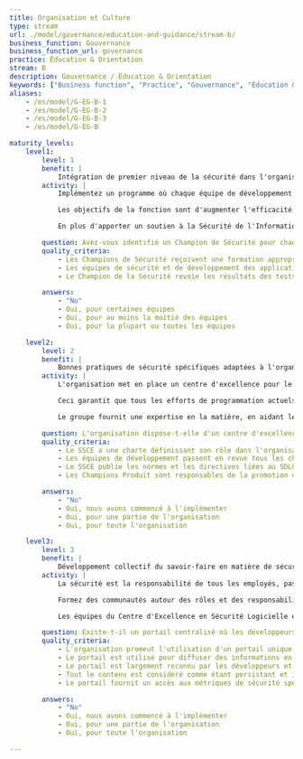 ```yaml
---
title: Organisation et Culture
type: stream
url: ./model/governance/education-and-guidance/stream-b/
business_function: Gouvernance
business_function_url: governance
practice: Éducation & Orientation
stream: B
description: Gouvernance / Éducation & Orientation
keywords: ["Business function", "Practice", "Gouvernance", "Éducation & Orientation"]
aliases:
    - /es/model/G-EG-B-1
    - /es/model/G-EG-B-2
    - /es/model/G-EG-B-3
    - /es/model/G-EG-B

maturity_levels:
    level1:
        level: 1
        benefit: |
            Intégration de premier niveau de la sécurité dans l'organisation de développement
        activity: |
            Implémentez un programme où chaque équipe de développement de logiciels a un membre considéré comme un « Champion de la sécurité » qui fait le lien entre la Sécurité de l'Information et les développeurs. Selon la taille et la structure de l’équipe, le « Champion de la sécurité » peut être un développeur, un testeur ou un gestionnaire de produits. Le « Champion de la sécurité » dispose d'un nombre déterminé d’heures par semaine pour les activités liées à la sécurité de l’information. Il participe à des réunions périodiques pour accroître la sensibilisation et l'expertise dans différentes disciplines de la sécurité. Les « Champions de la sécurité » suivent des formations supplémentaires pour les aider à se développer en tant qu’experts en matière de sécurité logicielle. Vous devrez peut-être personnaliser la façon dont vous créez les rôles de « Champion de la sécurité » et les incluez dans la hiérarchie pour des raisons culturelles.

            Les objectifs de la fonction sont d'augmenter l'efficacité opérationnelle de la sécurité et de la conformité applicatives et de renforcer la relation entre les différentes équipes et la Sécurité de l'Information. Pour atteindre ces objectifs, les « Champion de la sécurité » aident à la recherche, à la validation et à l'affectation de priorités aux défauts logiciels liés à la sécurité et à la conformité. Ils sont impliqués dans toutes les évaluations des risques, les évaluations des menaces, et revues d'architecture pour aider à identifier les possibilités de corriger les défauts de sécurité en rendant l'architecture de l'application plus résiliente et en réduisant la menace sur la surface de d'attaque.

            En plus d'apporter un soutien à la Sécurité de l'Information, les « Champions de la sécurité » fournissent périodiquement des informations à propos de toutes les questions liées à la sécurité à l’équipe projet afin que tout le monde soit conscient des problèmes et des efforts d'amélioration actuels et futurs. Ces revues sont mises à profit pour aider à la résolution de problèmes plus complexes en engageant toute l'équipe de développement.

        question: Avez-vous identifié un Champion de Sécurité pour chaque équipe de développement?
        quality_criteria:
            - Les Champions de Sécurité reçoivent une formation appropriée
            - Les équipes de sécurité et de développement des applications reçoivent des informations périodiquement de la part des champions de sécurité sur l'état général des initiatives et des correctifs de sécurité
            - Le Champion de la Sécurité revoie les résultats des tests effectués en externe avant de les ajouter au backlog de l'application

        answers:
            - "No"
            - Oui, pour certaines équipes
            - Oui, pour au moins la moitié des équipes
            - Oui, pour la plupart ou toutes les équipes

    level2:
        level: 2
        benefit: |
            Bonnes pratiques de sécurité spécifiques adaptées à l'organisation
        activity: |
            L'organisation met en place un centre d'excellence pour le développement sécurisé, avec des architectes et des développeurs expérimentés représentant les différentes lignes d'affaires et les piles technologique. L'équipe a une charte officielle et définit les normes et les bonnes pratiques pour l'amélioration des pratiques de développement de logiciels. L'objectif est d'atténuer la difficulté pour les professionnels de la sécurité de l'information liée à la vitesse des changements dans la technologie, les langages de programmation et les environnements de développement et les bibliothèques associées d'être pleinement informés de toutes les nuances techniques qui ont un impact sur la sécurité. Même les développeurs ont souvent du mal à suivre tous les changements et les nouveaux outils destinés à rendre le développement de logiciels plus rapide, meilleur et plus sûr.

            Ceci garantit que tous les efforts de programmation actuels suivent les bonnes pratiques de l'industrie et que les normes de développement et de mise en œuvre de l'organisation incluent tous les paramètres de configuration critiques. Ceci aide à identifier, former et soutenir les « Champions de produits », responsable d'aider les différentes équipes à implémenter les outils qui automatisent, rationalisent ou améliorent différents aspects du SDLC. Ceci identifie les équipes de développement avec des niveaux de maturité plus élevés au sein de leur SDLC et les pratiques et outils qui permettent ces réalisations, dans le but de les reproduire pour d'autres équipes.

            Le groupe fournit une expertise en la matière, en aidant les équipes de sécurité de l'information à évaluer les outils et les solutions pour améliorer la sécurité des applications et en s'assurant que ces outils sont non seulement utiles mais aussi compatibles avec la façon dont différentes équipes développent des applications. Les équipes cherchant à apporter des changements architecturaux significatifs à leur logiciel consultent ce groupe pour éviter d'avoir un impact négatif sur le SDLC ou sur les contrôles de sécurité en place.

        question: L'organisation dispose-t-elle d'un centre d'excellence en logiciel sécurisé (SSCE)?
        quality_criteria:
            - Le SSCE a une charte définissant son rôle dans l'organisation
            - Les équipes de développement passent en revue tous les changements architecturaux importants avec le SSCE
            - Le SSCE publie les normes et les directives liées au SDLC relatives à la sécurité applicative
            - Les Champions Produit sont responsables de la promotion de l'utilisation d'outils de sécurité spécifiques

        answers:
            - "No"
            - Oui, nous avons commencé à l'implémenter
            - Oui, pour une partie de l'organisation
            - Oui, pour toute l'organisation

    level3:
        level: 3
        benefit: |
            Développement collectif du savoir-faire en matière de sécurité parmi toutes les équipes de produits
        activity: |
            La sécurité est la responsabilité de tous les employés, pas seulement de l'équipe de la sécurité de l'information. Déployez des plateformes de communication et de partage des connaissances pour aider les développeurs à construire des communautés autour de différentes technologies, outils et langages de programmation. Dans ces communautés, les employés partagent des informations, discutent des problèmes avec d'autres développeurs et font des recherches dans la base de connaissances pour trouver des réponses à des questions discutées précédemment.

            Formez des communautés autour des rôles et des responsabilités et permettez aux développeurs et aux ingénieurs de différentes équipes et unités commerciales de communiquer librement et de bénéficier de l'expertise de chacun. Encouragez la participation et mettez en place un programme pour promouvoir ceux qui aident le plus de collaborateurs en tant que leaders de pensée et faites en sorte que le management les reconnaisse. En plus d'améliorer la sécurité des applications, cette plateforme peut aider à identifier les futurs membres du Centre d'Excellence en Sécurité Logicielle, ou « Champion de la sécurité », en fonction de leur expertise et de leur volonté d'aider les autres.

            Les équipes du Centre d'Excellence en Sécurité Logicielle et de la Sécurité des Applications examinent régulièrement le portail d'information pour avoir un aperçu des nouvelles technologies et de celles à venir, ainsi que des occasions d'aider la communauté du développement par de nouvelles initiatives, outils, programmes et ressources de formation. Utilisez le portail pour diffuser des informations sur les nouvelles normes, outils et ressources vers tous les développeurs afin d'améliorer continuellement la maturité du SDLC et la sécurité des applications.

        question: Existe-t-il un portail centralisé où les développeurs et les professionnels de la sécurité des applications de différentes équipes et unités opérationnelles peuvent communiquer et partager des informations ?
        quality_criteria:
            - L'organisation promeut l'utilisation d'un portail unique entre différentes équipes et unités commerciales
            - Le portail est utilisé pour diffuser des informations en temps utile telles que la notification d'incidents de sécurité, les mises à jour d'outils, les changements de normes architecturales et autres annonces connexes
            - Le portail est largement reconnu par les développeurs et les architectes en tant que référentiel central des informations de sécurité des applications spécifiques à l'organisation
            - Tout le contenu est considéré comme étant persistant et interrogeable
            - Le portail fournit un accès aux métriques de sécurité spécifiques à une application

        answers:
            - "No"
            - Oui, nous avons commencé à l'implémenter
            - Oui, pour une partie de l'organisation
            - Oui, pour toute l'organisation

---
```

